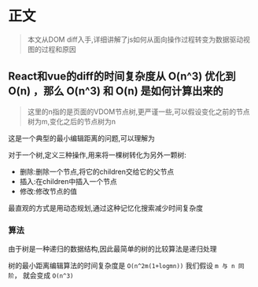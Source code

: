 # 正文

> 本文从DOM diff入手,详细讲解了js如何从面向操作过程转变为数据驱动视图的过程和原因

## React和vue的diff的时间复杂度从 O(n^3) 优化到 O(n) ，那么 O(n^3) 和 O(n) 是如何计算出来的

> 这里的n指的是页面的VDOM节点树,更严谨一些,可以假设变化之前的节点树为m,变化之后的节点树为n

这是一个典型的最小编辑距离的问题,可以理解为

对于一个树,定义三种操作,用来将一棵树转化为另外一颗树:

- 删除:删除一个节点,将它的children交给它的父节点
- 插入:在children中插入一个节点
- 修改:修改节点的值

最直观的方式是用动态规划,通过这种记忆化搜索减少时间复杂度

### 算法

由于树是一种递归的数据结构,因此最简单的树的比较算法是递归处理

树的最小距离编辑算法的时间复杂度是 `O(n^2m(1+logmn))`
我们假设 `m 与 n 同阶`， 就会变成 `O(n^3)`
